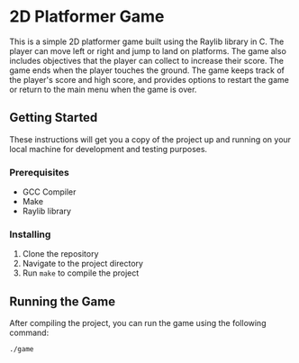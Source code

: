 # 2D Platformer Game

This is a simple 2D platformer game built using the Raylib library in C. The player can move left or right and jump to land on platforms. The game also includes objectives that the player can collect to increase their score. The game ends when the player touches the ground. The game keeps track of the player's score and high score, and provides options to restart the game or return to the main menu when the game is over.

## Getting Started

These instructions will get you a copy of the project up and running on your local machine for development and testing purposes.

### Prerequisites

- GCC Compiler
- Make
- Raylib library

### Installing

1. Clone the repository
2. Navigate to the project directory
3. Run `make` to compile the project

## Running the Game

After compiling the project, you can run the game using the following command:

```sh
./game